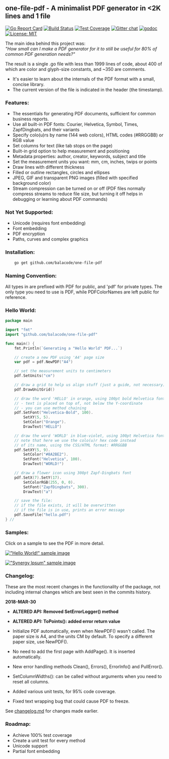 ## one-file-pdf - A minimalist PDF generator in &lt;2K lines and 1 file
[![Go Report Card](https://goreportcard.com/badge/github.com/balacode/one-file-pdf)](https://goreportcard.com/report/github.com/balacode/one-file-pdf)
[![Build Status](https://travis-ci.org/balacode/one-file-pdf.svg?branch=master)](https://travis-ci.org/balacode/one-file-pdf)
[![Test Coverage](https://coveralls.io/repos/github/balacode/one-file-pdf/badge.svg?branch=master&service=github)](https://coveralls.io/github/balacode/one-file-pdf?branch=master)
[![Gitter chat](https://badges.gitter.im/balacode/one-file-pdf.png)](https://gitter.im/one-file-pdf/Lobby)
[![godoc](https://godoc.org/github.com/balacode/one-file-pdf?status.svg)](https://godoc.org/github.com/balacode/one-file-pdf)
[![License: MIT](https://img.shields.io/badge/License-MIT-blue.svg)](https://opensource.org/licenses/MIT)    

The main idea behind this project was:  
*"How small can I make a PDF generator for it to still be useful for 80% of common PDF generation needs?"*

The result is a single .go file with less than 1999 lines of code, about 400 of which are color and glyph-size constants, and ~350 are comments.

- It's easier to learn about the internals of the PDF format with a small, concise library.
- The current version of the file is indicated in the header (the timestamp).

### Features:  
- The essentials for generating PDF documents, sufficient for common business reports.
- Use all built-in PDF fonts: Courier, Helvetica, Symbol, Times, ZapfDingbats, and their variants
- Specify colo(u)rs by name (144 web colors), HTML codes (#RRGGBB) or RGB value
- Set columns for text (like tab stops on the page)
- Built-in grid option to help measurement and positioning
- Metadata properties: author, creator, keywords, subject and title
- Set the measurement units you want: mm, cm, inches, twips or points
- Draw lines with different thickness
- Filled or outline rectangles, circles and ellipses
- JPEG, GIF and transparent PNG images (filled with specified background color)
- Stream compression can be turned on or off (PDF files normally compress streams to reduce file size, but turning it off helps in debugging or learning about PDF commands)

### Not Yet Supported:  
- Unicode (requires font embedding)
- Font embedding
- PDF encryption
- Paths, curves and complex graphics

### Installation:  

```bash
    go get github.com/balacode/one-file-pdf
```

### Naming Convention:  
All types in are prefixed with PDF for public, and 'pdf' for private types.
The only type you need to use is PDF, while PDFColorNames are left public for reference.

### Hello World:  

```go
package main 

import "fmt"
import "github.com/balacode/one-file-pdf"

func main() {
	fmt.Println(`Generating a "Hello World" PDF...`)

	// create a new PDF using 'A4' page size
	var pdf = pdf.NewPDF("A4")

	// set the measurement units to centimeters
	pdf.SetUnits("cm")

	// draw a grid to help us align stuff (just a guide, not necessary)
	pdf.DrawUnitGrid()

	// draw the word 'HELLO' in orange, using 100pt bold Helvetica font
	// - text is placed on top of, not below the Y-coordinate
	// - you can use method chaining
	pdf.SetFont("Helvetica-Bold", 100).
		SetXY(5, 5).
		SetColor("Orange").
		DrawText("HELLO")

	// draw the word 'WORLD' in blue-violet, using 100pt Helvetica font
	// note that here we use the colo(u)r hex code instead
	// of its name, using the CSS/HTML format: #RRGGBB
	pdf.SetXY(5, 9).
		SetColor("#8A2BE2").
		SetFont("Helvetica", 100).
		DrawText("WORLD!")

	// draw a flower icon using 300pt Zapf-Dingbats font
	pdf.SetX(7).SetY(17).
		SetColorRGB(255, 0, 0).
		SetFont("ZapfDingbats", 300).
		DrawText("a")

	// save the file:
	// if the file exists, it will be overwritten
	// if the file is in use, prints an error message
	pdf.SaveFile("hello.pdf")
} //                                                                        main
```

### Samples:
Click on a sample to see the PDF in more detail.

[!["Hello World!" sample image](demo/samples/hello.png)](demo/samples/hello.pdf)  

[!["Synergy Ipsum" sample image](demo/samples/corporate.png)](demo/samples/corporate.pdf)  

### Changelog:  

These are the most recent changes in the functionality of the package,
not including internal changes which are best seen in the commits history.

**2018-MAR-30**  
- **ALTERED API: Removed SetErrorLogger() method**
- **ALTERED API: ToPoints(): added error return value**  

- Initialize PDF automatically, even when NewPDF() wasn't called. The paper size
  is A4, and the units CM by default. To specify a different paper size, use NewPDF().
- No need to add the first page with AddPage(). It is inserted automatically.
- New error handling methods Clean(), Errors(), ErrorInfo() and PullError().
- SetColumnWidths(): can be called without arguments when you need to reset all columns.
- Added various unit tests, for 95% code coverage.
- Fixed text wrapping bug that could cause PDF to freeze.

See [changelog.md](./doc/changelog.md) for changes made earlier.

### Roadmap:  

- Achieve 100% test coverage
- Create a unit test for every method
- Unicode support
- Partial font embedding

